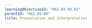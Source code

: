 ```yaml
---
learningObjectiveId: "062.03.04.03"
parentId: "062.03.04"
title: Presentation and interpretation
---
```

